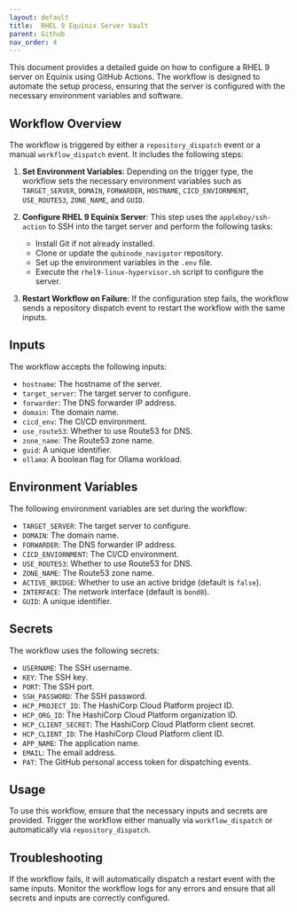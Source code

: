```yaml
---
layout: default
title:  RHEL 9 Equinix Server Vault
parent: Github
nav_order: 4
---
```


This document provides a detailed guide on how to configure a RHEL 9 server on Equinix using GitHub Actions. The workflow is designed to automate the setup process, ensuring that the server is configured with the necessary environment variables and software.

## Workflow Overview

The workflow is triggered by either a `repository_dispatch` event or a manual `workflow_dispatch` event. It includes the following steps:

1. **Set Environment Variables**: Depending on the trigger type, the workflow sets the necessary environment variables such as `TARGET_SERVER`, `DOMAIN`, `FORWARDER`, `HOSTNAME`, `CICD_ENVIORNMENT`, `USE_ROUTE53`, `ZONE_NAME`, and `GUID`.

2. **Configure RHEL 9 Equinix Server**: This step uses the `appleboy/ssh-action` to SSH into the target server and perform the following tasks:
   - Install Git if not already installed.
   - Clone or update the `qubinode_navigator` repository.
   - Set up the environment variables in the `.env` file.
   - Execute the `rhel9-linux-hypervisor.sh` script to configure the server.

3. **Restart Workflow on Failure**: If the configuration step fails, the workflow sends a repository dispatch event to restart the workflow with the same inputs.

## Inputs

The workflow accepts the following inputs:

- `hostname`: The hostname of the server.
- `target_server`: The target server to configure.
- `forwarder`: The DNS forwarder IP address.
- `domain`: The domain name.
- `cicd_env`: The CI/CD environment.
- `use_route53`: Whether to use Route53 for DNS.
- `zone_name`: The Route53 zone name.
- `guid`: A unique identifier.
- `ollama`: A boolean flag for Ollama workload.

## Environment Variables

The following environment variables are set during the workflow:

- `TARGET_SERVER`: The target server to configure.
- `DOMAIN`: The domain name.
- `FORWARDER`: The DNS forwarder IP address.
- `CICD_ENVIORNMENT`: The CI/CD environment.
- `USE_ROUTE53`: Whether to use Route53 for DNS.
- `ZONE_NAME`: The Route53 zone name.
- `ACTIVE_BRIDGE`: Whether to use an active bridge (default is `false`).
- `INTERFACE`: The network interface (default is `bond0`).
- `GUID`: A unique identifier.

## Secrets

The workflow uses the following secrets:

- `USERNAME`: The SSH username.
- `KEY`: The SSH key.
- `PORT`: The SSH port.
- `SSH_PASSWORD`: The SSH password.
- `HCP_PROJECT_ID`: The HashiCorp Cloud Platform project ID.
- `HCP_ORG_ID`: The HashiCorp Cloud Platform organization ID.
- `HCP_CLIENT_SECRET`: The HashiCorp Cloud Platform client secret.
- `HCP_CLIENT_ID`: The HashiCorp Cloud Platform client ID.
- `APP_NAME`: The application name.
- `EMAIL`: The email address.
- `PAT`: The GitHub personal access token for dispatching events.

## Usage

To use this workflow, ensure that the necessary inputs and secrets are provided. Trigger the workflow either manually via `workflow_dispatch` or automatically via `repository_dispatch`.

## Troubleshooting

If the workflow fails, it will automatically dispatch a restart event with the same inputs. Monitor the workflow logs for any errors and ensure that all secrets and inputs are correctly configured.
